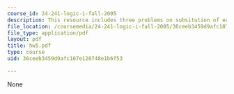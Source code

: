 ```yaml
---
course_id: 24-241-logic-i-fall-2005
description: This resource includes three problems on subsitution of equivalent.
file_location: /coursemedia/24-241-logic-i-fall-2005/36ceeb3459d9afc107e120748e1b6f53_hw5.pdf
file_type: application/pdf
layout: pdf
title: hw5.pdf
type: course
uid: 36ceeb3459d9afc107e120748e1b6f53

---
```

None